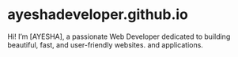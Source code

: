 # ayeshadeveloper.github.io
Hi! I’m [AYESHA], a passionate Web Developer dedicated to building beautiful, fast, and user-friendly websites. and applications.
